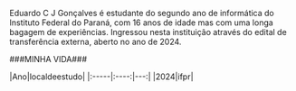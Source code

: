 Eduardo C J Gonçalves é estudante do segundo ano de informática do Instituto Federal do Paraná, com 16 anos de idade mas com uma longa bagagem de experiências. Ingressou nesta instituição através do edital de transferência externa, aberto no ano de 2024.

###MINHA VIDA### 

  |Ano|localdeestudo|
  |:-----|:----:|---:|
  |2024|ifpr|
